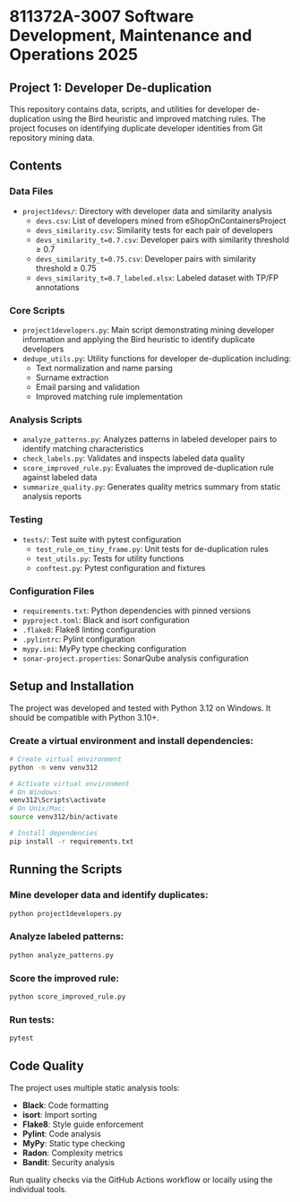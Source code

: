 # 811372A-3007 Software Development, Maintenance and Operations 2025

## Project 1: Developer De-duplication

This repository contains data, scripts, and utilities for developer de-duplication
using the Bird heuristic and improved matching rules. The project focuses on
identifying duplicate developer identities from Git repository mining data.

## Contents

### Data Files
- `project1devs/`: Directory with developer data and similarity analysis
  - `devs.csv`: List of developers mined from eShopOnContainersProject
  - `devs_similarity.csv`: Similarity tests for each pair of developers
  - `devs_similarity_t=0.7.csv`: Developer pairs with similarity threshold ≥ 0.7
  - `devs_similarity_t=0.75.csv`: Developer pairs with similarity threshold ≥ 0.75
  - `devs_similarity_t=0.7_labeled.xlsx`: Labeled dataset with TP/FP annotations

### Core Scripts
- `project1developers.py`: Main script demonstrating mining developer information
  and applying the Bird heuristic to identify duplicate developers
- `dedupe_utils.py`: Utility functions for developer de-duplication including:
  - Text normalization and name parsing
  - Surname extraction
  - Email parsing and validation
  - Improved matching rule implementation

### Analysis Scripts
- `analyze_patterns.py`: Analyzes patterns in labeled developer pairs to identify
  matching characteristics
- `check_labels.py`: Validates and inspects labeled data quality
- `score_improved_rule.py`: Evaluates the improved de-duplication rule against
  labeled data
- `summarize_quality.py`: Generates quality metrics summary from static analysis
  reports

### Testing
- `tests/`: Test suite with pytest configuration
  - `test_rule_on_tiny_frame.py`: Unit tests for de-duplication rules
  - `test_utils.py`: Tests for utility functions
  - `conftest.py`: Pytest configuration and fixtures

### Configuration Files
- `requirements.txt`: Python dependencies with pinned versions
- `pyproject.toml`: Black and isort configuration
- `.flake8`: Flake8 linting configuration
- `.pylintrc`: Pylint configuration
- `mypy.ini`: MyPy type checking configuration
- `sonar-project.properties`: SonarQube analysis configuration

## Setup and Installation

The project was developed and tested with Python 3.12 on Windows. It should be
compatible with Python 3.10+.

### Create a virtual environment and install dependencies:

```bash
# Create virtual environment
python -m venv venv312

# Activate virtual environment
# On Windows:
venv312\Scripts\activate
# On Unix/Mac:
source venv312/bin/activate

# Install dependencies
pip install -r requirements.txt
```

## Running the Scripts

### Mine developer data and identify duplicates:
```bash
python project1developers.py
```

### Analyze labeled patterns:
```bash
python analyze_patterns.py
```

### Score the improved rule:
```bash
python score_improved_rule.py
```

### Run tests:
```bash
pytest
```

## Code Quality

The project uses multiple static analysis tools:
- **Black**: Code formatting
- **isort**: Import sorting
- **Flake8**: Style guide enforcement
- **Pylint**: Code analysis
- **MyPy**: Static type checking
- **Radon**: Complexity metrics
- **Bandit**: Security analysis

Run quality checks via the GitHub Actions workflow or locally using the individual tools.
